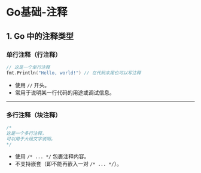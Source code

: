 # Go基础-注释

## 1. Go 中的注释类型

### **单行注释（行注释）**

```go
// 这是一个单行注释
fmt.Println("Hello, world!") // 在代码末尾也可以写注释
```

- 使用 `//` 开头。
- 常用于说明某一行代码的用途或调试信息。

---

### **多行注释（块注释）**

```go
/*
这是一个多行注释，
可以用于大段文字说明。
*/
```

- 使用 `/* ... */` 包裹注释内容。
- 不支持嵌套（即不能再嵌入一对 `/* ... */`）。
